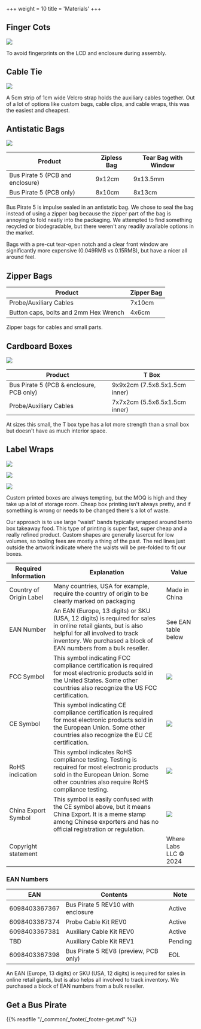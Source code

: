 +++
weight = 10
title = 'Materials'
+++

## Finger Cots
![](/images/docs/manuf/fingercots.jpg)

To avoid fingerprints on the LCD and enclosure during assembly.

## Cable Tie
![](/images/docs/manuf/velcro-10mm-400px.jpg)

A 5cm strip of 1cm wide Velcro strap holds the auxiliary cables together. Out of a lot of options like custom bags, cable clips, and cable wraps, this was the easiest and cheapest.

## Antistatic Bags
![](/images/docs/manuf/tear95x130-400px.jpg)

|Product|Zipless Bag|Tear Bag with Window|
|-|-|-|
|Bus Pirate 5 (PCB and enclosure)|9x12cm |9x13.5mm|
|Bus Pirate 5 (PCB only)|8x10cm|8x13cm|

Bus Pirate 5 is impulse sealed in an antistatic bag. We chose to seal the bag instead of using a zipper bag because the zipper part of the bag is annoying to fold neatly into the packaging. We attempted to find something recycled or biodegradable, but there weren't any readily available options in the market.

Bags with a pre-cut tear-open notch and a clear front window are significantly more expensive (0.049RMB vs 0.15RMB), but have a nicer all around feel.

## Zipper Bags
|Product|Zipper Bag|
|-|-|
|Probe/Auxiliary Cables|7x10cm|
|Button caps, bolts and 2mm Hex Wrench|4x6cm|

Zipper bags for cables and small parts.

## Cardboard Boxes
![](/images/docs/manuf/box7x7x2-400px.jpg)

|Product|T Box|
|-|-|
|Bus Pirate 5 (PCB & enclosure, PCB only)|9x9x2cm (7.5x8.5x1.5cm inner)|
|Probe/Auxiliary Cables|7x7x2cm (5.5x6.5x1.5cm inner)|

At sizes this small, the T box type has a lot more strength than a small box but doesn't have as much interior space.

## Label Wraps

![](/images/docs/manuf/wrap-5.jpg)

![](/images/docs/manuf/wrap-p.jpg)

![](/images/docs/manuf/wrap-a.jpg)

Custom printed boxes are always tempting, but the MOQ is high and they take up a lot of storage room. Cheap box printing isn't always pretty, and if something is wrong or needs to be changed there's a lot of waste.

Our approach is to use large "waist" bands typically wrapped around bento box takeaway food. This type of printing is super fast, super cheap and a really refined product. Custom shapes are generally lasercut for low volumes, so tooling fees are mostly a thing of the past. The red lines just outside the artwork indicate where the waists will be pre-folded to fit our boxes.

|**Required Information**|**Explanation**|**Value**|
|-|-|-|
|Country of Origin Label|Many countries, USA for example, require the country of origin to be clearly marked on packaging|Made in China|
|EAN Number|An EAN (Europe, 13 digits) or SKU (USA, 12 digits) is required for sales in online retail giants, but is also helpful for all involved to track inventory. We purchased a block of EAN numbers from a bulk reseller.| See EAN table below|
|FCC Symbol|This symbol indicating FCC compliance certification is required for most electronic products sold in the United States. Some other countries also recognize the US FCC certification.|![](/images/docs/manuf/fcc.png)|
|CE Symbol|This symbol indicating CE compliance certification is required for most electronic products sold in the European Union. Some other countries also recognize the EU CE certification.|![](/images/docs/manuf/eu-ce.png)|
|RoHS indication|This symbol indicates RoHS compliance testing. Testing is required for most electronic products sold in the European Union. Some other countries also require RoHS compliance testing.|![](/images/docs/manuf/rohs.png)|
|China Export Symbol|This symbol is easily confused with the CE symbol above, but it means China Export. It is a meme stamp among Chinese exporters and has no official registration or regulation.|![](/images/docs/manuf/china-export.png)|
|Copyright statement||Where Labs LLC © 2024|

### EAN Numbers
|**EAN**|**Contents**|**Note**|
|-|-|-|
|6098403367367|Bus Pirate 5 REV10 with enclosure|Active|
|6098403367374|Probe Cable Kit REV0|Active|
|6098403367381|Auxiliary Cable Kit REV0|Active|
|TBD|Auxiliary Cable Kit REV1|Pending|
|6098403367398|Bus Pirate 5 REV8 (preview, PCB only)|EOL|

An EAN (Europe, 13 digits) or SKU (USA, 12 digits) is required for sales in online retail giants, but is also helps all involved to track inventory. We purchased a block of EAN numbers from a bulk reseller.

## Get a Bus Pirate
 

{{% readfile "/_common/_footer/_footer-get.md" %}}
